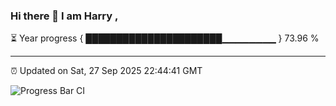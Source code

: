 ### Hi there 👋 I am Harry , 

⏳ Year progress { ██████████████████████▁▁▁▁▁▁▁▁ } 73.96 %

---

⏰ Updated on Sat, 27 Sep 2025 22:44:41 GMT

![Progress Bar CI](https://github.com/duykhang68/duykhang68/workflows/Progress%20Bar%20CI/badge.svg)

